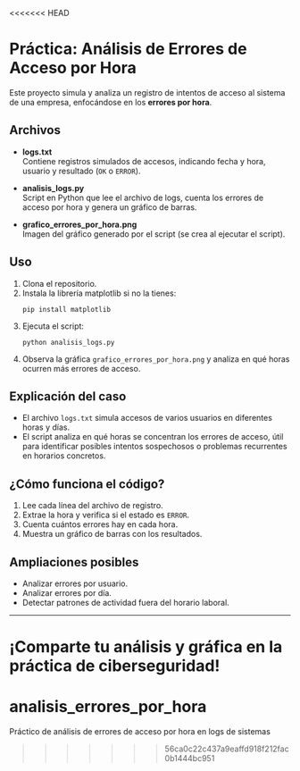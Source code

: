 <<<<<<< HEAD
# Práctica: Análisis de Errores de Acceso por Hora

Este proyecto simula y analiza un registro de intentos de acceso al sistema de una empresa, enfocándose en los **errores por hora**.

## Archivos

- **logs.txt**  
  Contiene registros simulados de accesos, indicando fecha y hora, usuario y resultado (`OK` o `ERROR`).

- **analisis_logs.py**  
  Script en Python que lee el archivo de logs, cuenta los errores de acceso por hora y genera un gráfico de barras.

- **grafico_errores_por_hora.png**  
  Imagen del gráfico generado por el script (se crea al ejecutar el script).

## Uso

1. Clona el repositorio.
2. Instala la librería matplotlib si no la tienes:
   ```
   pip install matplotlib
   ```
3. Ejecuta el script:
   ```
   python analisis_logs.py
   ```
4. Observa la gráfica `grafico_errores_por_hora.png` y analiza en qué horas ocurren más errores de acceso.

## Explicación del caso

- El archivo `logs.txt` simula accesos de varios usuarios en diferentes horas y días.
- El script analiza en qué horas se concentran los errores de acceso, útil para identificar posibles intentos sospechosos o problemas recurrentes en horarios concretos.

## ¿Cómo funciona el código?

1. Lee cada línea del archivo de registro.
2. Extrae la hora y verifica si el estado es `ERROR`.
3. Cuenta cuántos errores hay en cada hora.
4. Muestra un gráfico de barras con los resultados.

## Ampliaciones posibles

- Analizar errores por usuario.
- Analizar errores por día.
- Detectar patrones de actividad fuera del horario laboral.

---

**¡Comparte tu análisis y gráfica en la práctica de ciberseguridad!**
=======
# analisis_errores_por_hora
Práctico de análisis de errores de acceso por hora en logs de sistemas
>>>>>>> 56ca0c22c437a9eaffd918f212fac0b1444bc951
